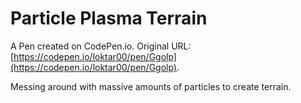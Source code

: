 # Particle Plasma Terrain

A Pen created on CodePen.io. Original URL: [https://codepen.io/loktar00/pen/Ggolp](https://codepen.io/loktar00/pen/Ggolp).

Messing around with massive amounts of particles to create terrain.
